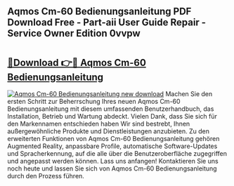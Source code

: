 ## Aqmos Cm-60 Bedienungsanleitung PDF Download Free - Part-aii User Guide Repair - Service Owner Edition 0vvpw

# <h2><a href="http://df0mdd.blite.top/?on=Aqmos+Cm-60+Bedienungsanleitung">🔗Download 👉🔴 Aqmos Cm-60 Bedienungsanleitung</a></h2>

[![Aqmos Cm-60 Bedienungsanleitung new download](https://i.imgur.com/lujVjoI.png)](http://df0mdd.blite.top/?on=Aqmos+Cm-60+Bedienungsanleitung)
Machen Sie den ersten Schritt zur Beherrschung Ihres neuen Aqmos Cm-60 Bedienungsanleitung mit diesem umfassenden Benutzerhandbuch, das Installation, Betrieb und Wartung abdeckt. Vielen Dank, dass Sie sich für den Markennamen entschieden haben Wir sind bestrebt, Ihnen außergewöhnliche Produkte und Dienstleistungen anzubieten. Zu den erweiterten Funktionen von Aqmos Cm-60 Bedienungsanleitung gehören Augmented Reality, anpassbare Profile, automatische Software-Updates und Spracherkennung, auf die alle über die Benutzeroberfläche zugegriffen und angepasst werden können. Lass uns anfangen! Kontaktieren Sie uns noch heute und lassen Sie sich von Aqmos Cm-60 Bedienungsanleitung durch den Prozess führen.

